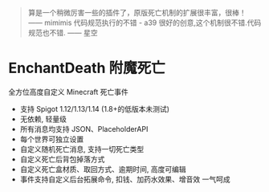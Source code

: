 > 算是一个稍微厉害一些的插件了，原版死亡机制的扩展很丰富，很棒！ —— mimimis
> 代码规范执行的不错 - a39
> 很好的创意,这个机制很不错.代码规范也不错. —— 星空

# EnchantDeath 附魔死亡

全方位高度自定义 Minecraft 死亡事件 


* 支持 Spigot 1.12/1.13/1.14 (1.8+的低版本未测试)
* 无依赖, 轻量级
* 所有消息均支持 JSON、PlaceholderAPI
* 每个世界可独立设置
* 自定义随机死亡消息, 支持一切死亡类型
* 自定义死亡后背包掉落方式
* 自定义死亡盒材质、取回方式、逾期时间, 高度可编辑
* 事件支持自定义后台拓展命令, 扣钱、加药水效果、增音效 一气呵成
